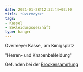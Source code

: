 ```yaml
---
date: 2021-01-28T12:32:44+02:00
title: "Overmeyer"
tags:
- Kassel
- Bekleidungsgeschäft
type: hanger
---
```

Overmeyer Kassel, am Königsplatz

"Herren- und Knabenbekleidung"

<div class="source">Gefunden bei der <a href="https://www.neue-arbeit-brockensammlung.de/geschaefte/gebrauchtmoebelkaufhaus/">Brockensammlung</a></div>
